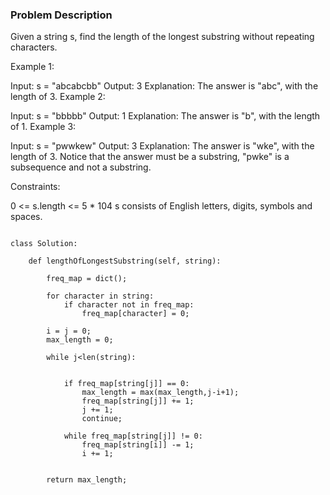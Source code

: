 ### Problem Description 

Given a string s, find the length of the longest 
substring
 without repeating characters.

 

Example 1:

Input: s = "abcabcbb"
Output: 3
Explanation: The answer is "abc", with the length of 3.
Example 2:

Input: s = "bbbbb"
Output: 1
Explanation: The answer is "b", with the length of 1.
Example 3:

Input: s = "pwwkew"
Output: 3
Explanation: The answer is "wke", with the length of 3.
Notice that the answer must be a substring, "pwke" is a subsequence and not a substring.
 

Constraints:

0 <= s.length <= 5 * 104
s consists of English letters, digits, symbols and spaces.


```

class Solution:

    def lengthOfLongestSubstring(self, string):
        
        freq_map = dict();
        
        for character in string:
            if character not in freq_map:
                freq_map[character] = 0;
        
        i = j = 0; 
        max_length = 0;
        
        while j<len(string):
            
            
            if freq_map[string[j]] == 0:
                max_length = max(max_length,j-i+1);
                freq_map[string[j]] += 1;
                j += 1;
                continue;
                
            while freq_map[string[j]] != 0:
                freq_map[string[i]] -= 1;
                i += 1;
 
        
        return max_length;

```
